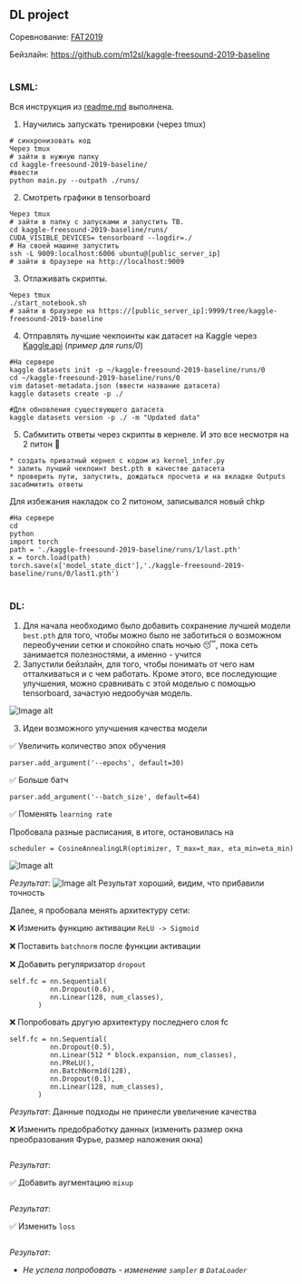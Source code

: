 ## DL project

Соревнование: [FAT2019](https://www.kaggle.com/c/freesound-audio-tagging-2019)

Бейзлайн: https://github.com/m12sl/kaggle-freesound-2019-baseline
#
### **LSML**:

Вся инструкция из [readme.md](https://github.com/m12sl/kaggle-freesound-2019-baseline/blob/master/README.md)  выполнена.
1.	Научились запускать тренировки (через tmux)
```
# синхронизовать код
Через tmux
# зайти в нужную папку
cd kaggle-freesound-2019-baseline/
#ввести
python main.py --outpath ./runs/
```
2.	Cмотреть графики в tensorboard 
```
Через tmux
# зайти в папку с запусками и запустить TB.  
cd kaggle-freesound-2019-baseline/runs/
CUDA_VISIBLE_DEVICES= tensorboard --logdir=./
# На своей машине запустить
ssh -L 9009:localhost:6006 ubuntu@[public_server_ip]
# зайти в браузере на http://localhost:9009 
```
3.	Отлаживать скрипты. 
```
Через tmux
./start_notebook.sh
# зайти в браузере на https://[public_server_ip]:9999/tree/kaggle-freesound-2019-baseline
```
4.	Отправлять лучшие чекпоинты как датасет на Kaggle через [Kaggle.api](https://github.com/Kaggle/kaggle-api) (_пример для runs/0_)
```
#На сервере
kaggle datasets init -p ~/kaggle-freesound-2019-baseline/runs/0
cd ~/kaggle-freesound-2019-baseline/runs/0
vim dataset-metadata.json (ввести название датасета)
kaggle datasets create -p ./

#Для обновления существующего датасета
kaggle datasets version -p ./ -m "Updated data"
```
5.	Сабмитить ответы через скрипты в кернеле. И это все несмотря на 2 питон 🤔
```
* создать приватный кернел с кодом из kernel_infer.py
* залить лучший чекпоинт best.pth в качестве датасета
* проверить пути, запустить, дождаться просчета и на вкладке Outputs засабмитить ответы
```
Для избежания накладок со 2 питоном, записывался новый chkp
```
#На сервере
cd
python 
import torch
path = './kaggle-freesound-2019-baseline/runs/1/last.pth'
x = torch.load(path)
torch.save(x['model_state_dict'],'./kaggle-freesound-2019-baseline/runs/0/last1.pth')
```
#
### **DL**:

1. Для начала необходимо было добавить сохранение лучшей модели `best.pth` для того, чтобы можно было не заботиться о возможном переобучении сетки и спокойно спать ночью 😴, пока сеть занимается полезностями, а именно - учится
2. Запустили бейзлайн, для того, чтобы понимать от чего нам отталкиваться и с чем работать. Кроме этого, все последующие улучшения, можно сравнивать с этой моделью с помощью tensorboard, зачастую недообучая модель. 

![Image alt](https://github.com/krDaria/freesound_audio_tagging_2019/raw/{branch}/{path}/image.png)

3. Идеи возможного улучшения качества модели

 ✅ Увеличить количество эпох обучения
  ```
  parser.add_argument('--epochs', default=30)
  ```
 ✅ Больше батч 
  ```
  parser.add_argument('--batch_size', default=64)
  ```
 ✅ Поменять `learning rate`
 
 Пробовала разные расписания, в итоге, остановилась на 
  ```
  scheduler = CosineAnnealingLR(optimizer, T_max=t_max, eta_min=eta_min)
  ```
  ![Image alt](https://github.com/krDaria/freesound_audio_tagging_2019/raw/master/images/loss_change.png)
  
  _Результат_: ![Image alt](https://github.com/krDaria/freesound_audio_tagging_2019/raw/master/images/loss_lrap_1.png)
 Результат хороший, видим, что прибавили точность

Далее, я пробовала менять архитектуру сети:
  
  ❌ Изменить функцию активации `ReLU -> Sigmoid`
  
  ❌ Поставить `batchnorm` после функции активации 
  
  
  ❌ Добавить регуляризатор `dropout`
  ```
  self.fc = nn.Sequential(
            nn.Dropout(0.6),
            nn.Linear(128, num_classes),
         )
  ```
  ❌ Попробовать другую архитектуру последнего слоя fc
  ```
  self.fc = nn.Sequential(
            nn.Dropout(0.5),
            nn.Linear(512 * block.expansion, num_classes),
            nn.PReLU(),
            nn.BatchNorm1d(128),
            nn.Dropout(0.1),
            nn.Linear(128, num_classes),
         )
  ```
  _Результат_: Данные подходы не принесли увеличение качества 
   
  ❌ Изменить предобработку данных (изменить размер окна преобразования Фурье, размер наложения окна)
  ```
  ```
  _Результат_: 
  
  ✅ Добавить аугментацию `mixup`
  ```
  ```
  _Результат_:   
  
  ✅ Изменить  `loss`
  ```
  ```
  _Результат_:  
  
  - _Не успела попробовать - изменение `sampler` в `DataLoader`_

